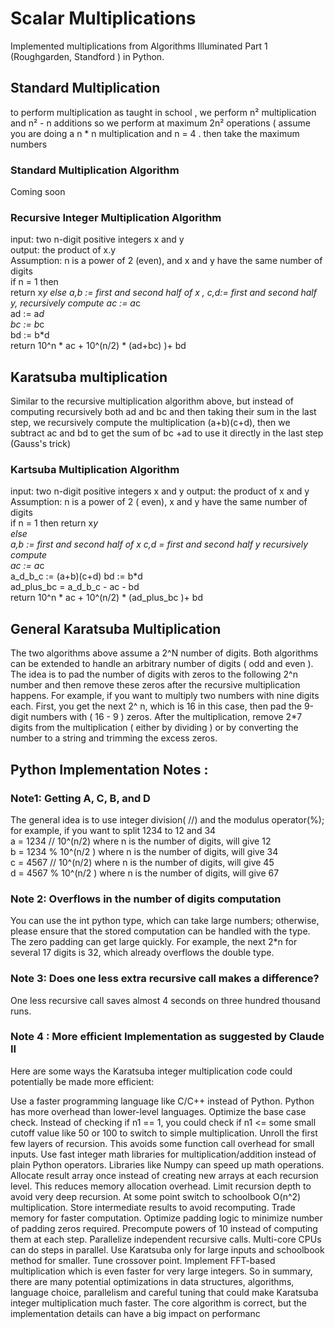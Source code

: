 # Scalar Multiplications
Implemented multiplications  from Algorithms Illuminated Part 1 (Roughgarden, Standford ) in Python. 

## Standard Multiplication  
to perform multiplication as taught in school , we perform n² multiplication and n² - n additions so we perform at maximum 2n² operations  ( assume you are doing a n * n multiplication and n = 4 . then take the maximum numbers
### Standard Multiplication Algorithm 
Coming soon

### Recursive Integer Multiplication  Algorithm 
input: two n-digit positive integers x and y  
output: the product of x.y  
Assumption: n is a power of 2 (even), and x and y have the same number of digits   
if n = 1 then  
    return x*y 
else 
    a,b := first and second half of x ,
    c,d:= first and second half y,
    recursively compute 
    ac := a*c  
    ad := a*d  
    bc := b*c  
    bd :=  b*d  
    return 10^n * ac + 10^(n/2) * (ad+bc) )+ bd

## Karatsuba multiplication 
Similar to the recursive multiplication algorithm above, but instead of computing recursively both ad and bc and then taking their sum in the last step, we recursively compute the multiplication (a+b)(c+d), then we subtract ac and bd to get the sum of bc +ad to use it directly in the last step  (Gauss's trick) 

### Kartsuba Multiplication Algorithm 
input: two n-digit positive integers x and y
output: the product of x and y
Assumption: n is a power of 2 ( even), x and y have the same number of digits  
if n = 1 then 
    return x*y    
else  
    a,b := first and second half of x 
    c,d = first and second half y 
    recursively compute  
    ac := a*c  
    a_d_b_c := (a+b)(c+d) 
    bd :=  b*d  
    ad_plus_bc = a_d_b_c - ac - bd  
    return 10^n * ac + 10^(n/2) * (ad_plus_bc )+ bd  

## General Karatsuba Multiplication 
The two algorithms above assume a 2^N number of digits. Both algorithms can be extended to handle an arbitrary number of digits ( odd and even ). The idea is to pad the number of digits with zeros  to the following 2^n number and then remove these zeros after the recursive multiplication happens. For example, if you want to multiply two numbers with nine digits each. First, you get the next 2^ n, which is 16 in this case, then pad the 9-digit numbers with ( 16 - 9 ) zeros. After the multiplication, remove 2*7 digits from the multiplication ( either by dividing ) or by converting the number to a string and trimming the excess zeros.  

## Python Implementation Notes :
### Note1:  Getting A, C, B, and D 
The general idea is to use integer division( //)  and the modulus operator(%); for example, if you want to split 1234 to 12 and 34   
a = 1234 // 10^(n/2) where n is the number of digits, will  give 12     
b = 1234 % 10^(n/2 ) where n is the number of digits, will give 34   
c = 4567 // 10^(n/2) where n is the number of digits, will  give 45     
d = 4567  % 10^(n/2 ) where n is the number of digits, will give 67   

### Note 2: Overflows in the number of digits computation 
You can use the int python type, which can take large numbers; otherwise, please ensure that the stored computation can be handled with the type. The zero padding can get large quickly. For example, the next 2*n for  several 17 digits is 32, which already overflows the double type. 
 
### Note 3: Does one less extra recursive call makes a difference?
One less recursive call saves almost 4 seconds on three hundred thousand runs.


### Note 4 : More efficient Implementation as suggested by Claude II 
Here are some ways the Karatsuba integer multiplication code could potentially be made more efficient:

Use a faster programming language like C/C++ instead of Python. Python has more overhead than lower-level languages.
Optimize the base case check. Instead of checking if n1 == 1, you could check if n1 <= some small cutoff value like 50 or 100 to switch to simple multiplication.
Unroll the first few layers of recursion. This avoids some function call overhead for small inputs.
Use fast integer math libraries for multiplication/addition instead of plain Python operators. Libraries like Numpy can speed up math operations.
Allocate result array once instead of creating new arrays at each recursion level. This reduces memory allocation overhead.
Limit recursion depth to avoid very deep recursion. At some point switch to schoolbook O(n^2) multiplication.
Store intermediate results to avoid recomputing. Trade memory for faster computation.
Optimize padding logic to minimize number of padding zeros required.
Precompute powers of 10 instead of computing them at each step.
Parallelize independent recursive calls. Multi-core CPUs can do steps in parallel.
Use Karatsuba only for large inputs and schoolbook method for smaller. Tune crossover point.
Implement FFT-based multiplication which is even faster for very large integers.
So in summary, there are many potential optimizations in data structures, algorithms, language choice, parallelism and careful tuning that could make Karatsuba integer multiplication much faster. The core algorithm is correct, but the implementation details can have a big impact on performanc